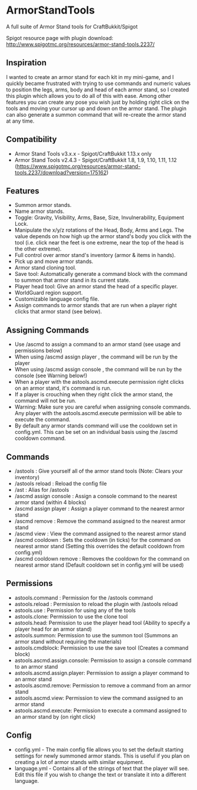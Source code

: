 # ArmorStandTools
A full suite of Armor Stand tools for CraftBukkit/Spigot

Spigot resource page with plugin download: http://www.spigotmc.org/resources/armor-stand-tools.2237/

Inspiration
-----------
I wanted to create an armor stand for each kit in my mini-game, and I quickly became frustrated with trying to use commands and numeric values to position the legs, arms, body and head of each armor stand, so I created this plugin which allows you to do all of this with ease. Among other features you can create any pose you wish just by holding right click on the tools and moving your cursor up and down on the armor stand. The plugin can also generate a summon command that will re-create the armor stand at any time.

Compatibility
-------------
- Armor Stand Tools v3.x.x - Spigot/CraftBukkit 1.13.x only
- Armor Stand Tools v2.4.3 - Spigot/CraftBukkit 1.8, 1.9, 1.10, 1.11, 1.12 (https://www.spigotmc.org/resources/armor-stand-tools.2237/download?version=175162)

Features
--------
- Summon armor stands.
- Name armor stands.
- Toggle: Gravity, Visibility, Arms, Base, Size, Invulnerability, Equipment Lock.
- Manipulate the x/y/z rotations of the Head, Body, Arms and Legs. The value depends on how high up the armor stand's body you click with the tool (i.e. click near the feet is one extreme, near the top of the head is the other extreme).
- Full control over armor stand's inventory (armor & items in hands).
- Pick up and move armor stands.
- Armor stand cloning tool.
- Save tool: Automatically generate a command block with the command to summon that armor stand in its current state.
- Player head tool: Give an armor stand the head of a specific player.
- WorldGuard region support.
- Customizable language config file.
- Assign commands to armor stands that are run when a player right clicks that armor stand (see below).

Assigning Commands
------------------
- Use /ascmd to assign a command to an armor stand (see usage and permissions below)
- When using /ascmd assign player <command>, the command will be run by the player
- When using /ascmd assign console <command>, the command will be run by the console (see Warning below!)
- When a player with the astools.ascmd.execute permission right clicks on an armor stand, it's command is run.
- If a player is crouching when they right click the armor stand, the command will not be run.
- Warning: Make sure you are careful when assigning console commands. Any player with the astools.ascmd.execute permission will be able to execute the command.
- By default any armor stands command will use the cooldown set in config.yml. This can be set on an individual basis using the /ascmd cooldown <ticks> command.

Commands
--------
- /astools : Give yourself all of the armor stand tools (Note: Clears your inventory)
- /astools reload : Reload the config file
- /ast : Alias for /astools
- /ascmd assign console <command> : Assign a console command to the nearest armor stand (within 4 blocks)
- /ascmd assign player <command> : Assign a player command to the nearest armor stand
- /ascmd remove : Remove the command assigned to the nearest armor stand
- /ascmd view : View the command assigned to the nearest armor stand
- /ascmd cooldown <ticks> : Sets the cooldown (in ticks) for the command on nearest armor stand (Setting this overrides the default cooldown from config.yml)
- /ascmd cooldown remove : Removes the cooldown for the command on nearest armor stand (Default cooldown set in config.yml will be used)

Permissions
-----------
- astools.command : Permission for the /astools command
- astools.reload : Permission to reload the plugin with /astools reload
- astools.use : Permission for using any of the tools
- astools.clone: Permission to use the clone tool
- astools.head: Permission to use the player head tool (Ability to specify a player head for an armor stand)
- astools.summon: Permission to use the summon tool (Summons an armor stand without requiring the materials)
- astools.cmdblock: Permission to use the save tool (Creates a command block)
- astools.ascmd.assign.console: Permission to assign a console command to an armor stand
- astools.ascmd.assign.player: Permission to assign a player command to an armor stand
- astools.ascmd.remove: Permission to remove a command from an armor stand
- astools.ascmd.view: Permission to view the command assigned to an armor stand
- astools.ascmd.execute: Permission to execute a command assigned to an armor stand by (on right click)

Config
------
- config.yml - The main config file allows you to set the default starting settings for newly summoned armor stands. This is useful if you plan on creating a lot of armor stands with similar equipment.
- language.yml - Contains all of the strings of text that the player will see. Edit this file if you wish to change the text or translate it into a different language.
